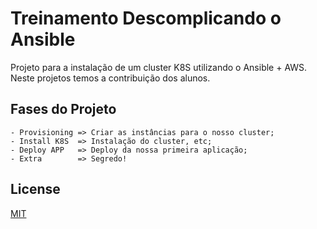# Treinamento Descomplicando o Ansible

Projeto para a instalação de um cluster K8S utilizando o Ansible + AWS. Neste projetos temos a contribuição dos alunos.

## Fases do Projeto
```
- Provisioning => Criar as instâncias para o nosso cluster;
- Install K8S  => Instalação do cluster, etc;
- Deploy APP   => Deploy da nossa primeira aplicação;
- Extra        => Segredo!
```

## License
[MIT](https://choosealicense.com/licenses/mit/)